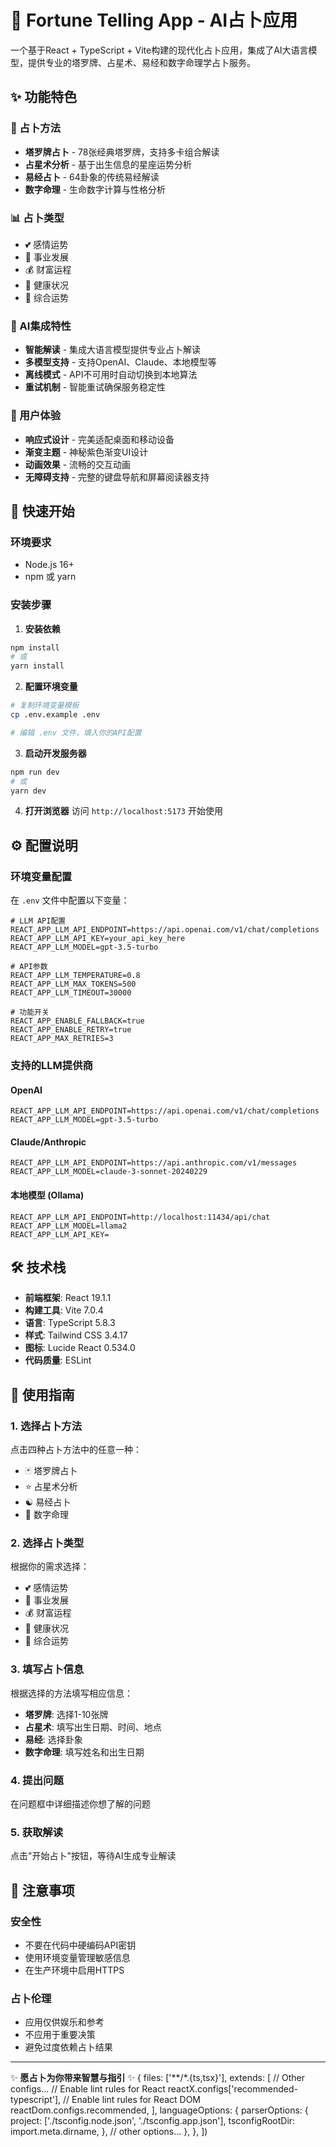 # 🔮 Fortune Telling App - AI占卜应用

一个基于React + TypeScript + Vite构建的现代化占卜应用，集成了AI大语言模型，提供专业的塔罗牌、占星术、易经和数字命理学占卜服务。

## ✨ 功能特色

### 🎯 占卜方法
- **塔罗牌占卜** - 78张经典塔罗牌，支持多卡组合解读
- **占星术分析** - 基于出生信息的星座运势分析
- **易经占卜** - 64卦象的传统易经解读
- **数字命理** - 生命数字计算与性格分析

### 📊 占卜类型
- 💕 感情运势
- 💼 事业发展
- 💰 财富运程
- 🏥 健康状况
- 🌟 综合运势

### 🤖 AI集成特性
- **智能解读** - 集成大语言模型提供专业占卜解读
- **多模型支持** - 支持OpenAI、Claude、本地模型等
- **离线模式** - API不可用时自动切换到本地算法
- **重试机制** - 智能重试确保服务稳定性

### 🎨 用户体验
- **响应式设计** - 完美适配桌面和移动设备
- **渐变主题** - 神秘紫色渐变UI设计
- **动画效果** - 流畅的交互动画
- **无障碍支持** - 完整的键盘导航和屏幕阅读器支持

## 🚀 快速开始

### 环境要求
- Node.js 16+
- npm 或 yarn

### 安装步骤

1. **安装依赖**
```bash
npm install
# 或
yarn install
```

2. **配置环境变量**
```bash
# 复制环境变量模板
cp .env.example .env

# 编辑 .env 文件，填入你的API配置
```

3. **启动开发服务器**
```bash
npm run dev
# 或
yarn dev
```

4. **打开浏览器**
访问 `http://localhost:5173` 开始使用

## ⚙️ 配置说明

### 环境变量配置

在 `.env` 文件中配置以下变量：

```env
# LLM API配置
REACT_APP_LLM_API_ENDPOINT=https://api.openai.com/v1/chat/completions
REACT_APP_LLM_API_KEY=your_api_key_here
REACT_APP_LLM_MODEL=gpt-3.5-turbo

# API参数
REACT_APP_LLM_TEMPERATURE=0.8
REACT_APP_LLM_MAX_TOKENS=500
REACT_APP_LLM_TIMEOUT=30000

# 功能开关
REACT_APP_ENABLE_FALLBACK=true
REACT_APP_ENABLE_RETRY=true
REACT_APP_MAX_RETRIES=3
```

### 支持的LLM提供商

#### OpenAI
```env
REACT_APP_LLM_API_ENDPOINT=https://api.openai.com/v1/chat/completions
REACT_APP_LLM_MODEL=gpt-3.5-turbo
```

#### Claude/Anthropic
```env
REACT_APP_LLM_API_ENDPOINT=https://api.anthropic.com/v1/messages
REACT_APP_LLM_MODEL=claude-3-sonnet-20240229
```

#### 本地模型 (Ollama)
```env
REACT_APP_LLM_API_ENDPOINT=http://localhost:11434/api/chat
REACT_APP_LLM_MODEL=llama2
REACT_APP_LLM_API_KEY=
```

## 🛠️ 技术栈

- **前端框架**: React 19.1.1
- **构建工具**: Vite 7.0.4
- **语言**: TypeScript 5.8.3
- **样式**: Tailwind CSS 3.4.17
- **图标**: Lucide React 0.534.0
- **代码质量**: ESLint

## 📱 使用指南

### 1. 选择占卜方法
点击四种占卜方法中的任意一种：
- 🃏 塔罗牌占卜
- ⭐ 占星术分析
- ☯️ 易经占卜
- 🔢 数字命理

### 2. 选择占卜类型
根据你的需求选择：
- 💕 感情运势
- 💼 事业发展
- 💰 财富运程
- 🏥 健康状况
- 🌟 综合运势

### 3. 填写占卜信息
根据选择的方法填写相应信息：
- **塔罗牌**: 选择1-10张牌
- **占星术**: 填写出生日期、时间、地点
- **易经**: 选择卦象
- **数字命理**: 填写姓名和出生日期

### 4. 提出问题
在问题框中详细描述你想了解的问题

### 5. 获取解读
点击"开始占卜"按钮，等待AI生成专业解读

## 🚨 注意事项

### 安全性
- 不要在代码中硬编码API密钥
- 使用环境变量管理敏感信息
- 在生产环境中启用HTTPS

### 占卜伦理
- 应用仅供娱乐和参考
- 不应用于重要决策
- 避免过度依赖占卜结果

---

✨ **愿占卜为你带来智慧与指引** ✨
  {
    files: ['**/*.{ts,tsx}'],
    extends: [
      // Other configs...
      // Enable lint rules for React
      reactX.configs['recommended-typescript'],
      // Enable lint rules for React DOM
      reactDom.configs.recommended,
    ],
    languageOptions: {
      parserOptions: {
        project: ['./tsconfig.node.json', './tsconfig.app.json'],
        tsconfigRootDir: import.meta.dirname,
      },
      // other options...
    },
  },
])
```
